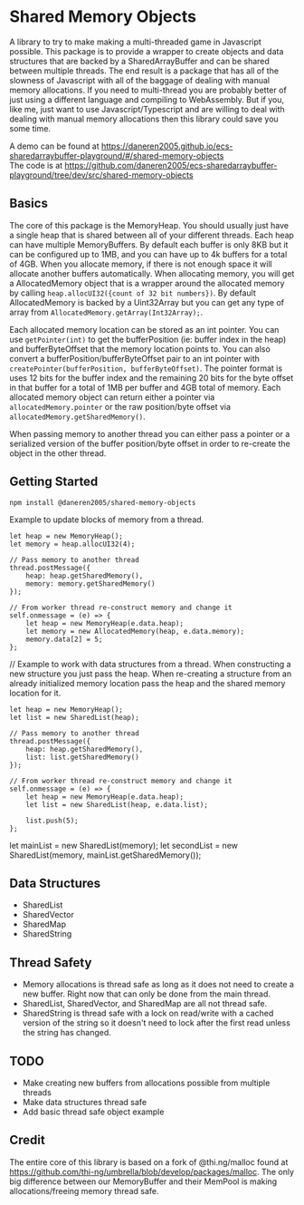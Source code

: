 # Shared Memory Objects
A library to try to make making a multi-threaded game in Javascript possible.  This package is to provide a wrapper to create objects and data structures that are backed by a SharedArrayBuffer and can be shared between multiple threads.  The end result is a package that has all of the slowness of Javascript with all of the baggage of dealing with manual memory allocations.  If you need to multi-thread you are probably better of just using a different language and compiling to WebAssembly.  But if you, like me, just want to use Javascript/Typescript and are willing to deal with dealing with manual memory allocations then this library could save you some time.

A demo can be found at https://daneren2005.github.io/ecs-sharedarraybuffer-playground/#/shared-memory-objects  
The code is at https://github.com/daneren2005/ecs-sharedarraybuffer-playground/tree/dev/src/shared-memory-objects

## Basics
The core of this package is the MemoryHeap.  You should usually just have a single heap that is shared between all of your different threads.  Each heap can have multiple MemoryBuffers.  By default each buffer is only 8KB but it can be configured up to 1MB, and you can have up to 4k buffers for a total of 4GB.  When you allocate memory, if there is not enough space it will allocate another buffers automatically.  When allocating memory, you will get a AllocatedMemory object that is a wrapper around the allocated memory by calling `heap.allocUI32({count of 32 bit numbers})`.  By default AllocatedMemory is backed by a Uint32Array but you can get any type of array from `AllocatedMemory.getArray(Int32Array);`.

Each allocated memory location can be stored as an int pointer.  You can use `getPointer(int)` to get the bufferPosition (ie: buffer index in the heap) and bufferByteOffset that the memory location points to.  You can also convert a bufferPosition/bufferByteOffset pair to an int pointer with `createPointer(bufferPosition, bufferByteOffset)`.  The pointer format is uses 12 bits for the buffer index and the remaining 20 bits for the byte offset in that buffer for a total of 1MB per buffer and 4GB total of memory.  Each allocated memory object can return either a pointer via `allocatedMemory.pointer` or the raw position/byte offset via `allocatedMemory.getSharedMemory()`.

When passing memory to another thread you can either pass a pointer or a serialized version of the buffer position/byte offset in order to re-create the object in the other thread.

## Getting Started
`npm install @daneren2005/shared-memory-objects`

Example to update blocks of memory from a thread.
```
let heap = new MemoryHeap();
let memory = heap.allocUI32(4);

// Pass memory to another thread
thread.postMessage({
	heap: heap.getSharedMemory(),
	memory: memory.getSharedMemory()
});

// From worker thread re-construct memory and change it
self.onmessage = (e) => {
	let heap = new MemoryHeap(e.data.heap);
	let memory = new AllocatedMemory(heap, e.data.memory);
	memory.data[2] = 5;
};
```

// Example to work with data structures from a thread.  When constructing a new structure you just pass the heap.  When re-creating a structure from an already initialized memory location pass the heap and the shared memory location for it.
```
let heap = new MemoryHeap();
let list = new SharedList(heap);

// Pass memory to another thread
thread.postMessage({
	heap: heap.getSharedMemory(),
	list: list.getSharedMemory()
});

// From worker thread re-construct memory and change it
self.onmessage = (e) => {
	let heap = new MemoryHeap(e.data.heap);
	let list = new SharedList(heap, e.data.list);

	list.push(5);
};
```
let mainList = new SharedList(memory);
let secondList = new SharedList(memory, mainList.getSharedMemory());

## Data Structures
- SharedList
- SharedVector
- SharedMap
- SharedString

## Thread Safety
- Memory allocations is thread safe as long as it does not need to create a new buffer.  Right now that can only be done from the main thread.
- SharedList, SharedVector, and SharedMap are all not thread safe.
- SharedString is thread safe with a lock on read/write with a cached version of the string so it doesn't need to lock after the first read unless the string has changed.

## TODO
- Make creating new buffers from allocations possible from multiple threads
- Make data structures thread safe
- Add basic thread safe object example

## Credit
The entire core of this library is based on a fork of @thi.ng/malloc found at https://github.com/thi-ng/umbrella/blob/develop/packages/malloc.  The only big difference between our MemoryBuffer and their MemPool is making allocations/freeing memory thread safe.